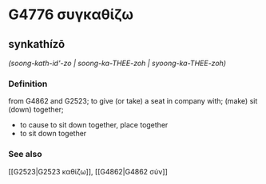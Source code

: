 # G4776 συγκαθίζω

## synkathízō

_(soong-kath-id'-zo | soong-ka-THEE-zoh | syoong-ka-THEE-zoh)_

### Definition

from G4862 and G2523; to give (or take) a seat in company with; (make) sit (down) together; 

- to cause to sit down together, place together
- to sit down together

### See also

[[G2523|G2523 καθίζω]], [[G4862|G4862 σύν]]
